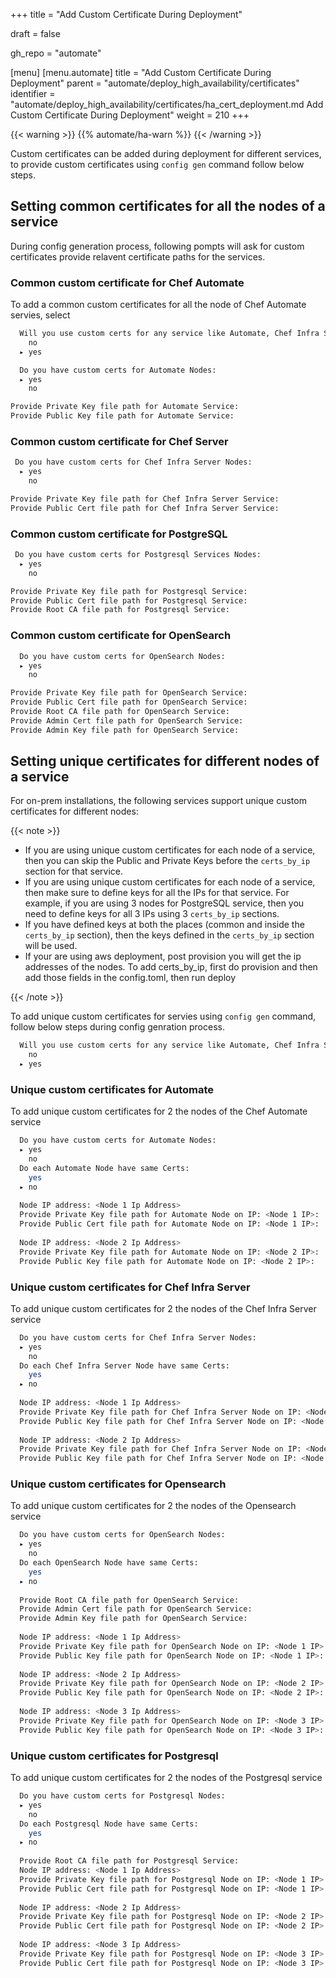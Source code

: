 +++
title = "Add Custom Certificate During Deployment"

draft = false

gh_repo = "automate"

[menu]
  [menu.automate]
    title = "Add Custom Certificate During Deployment"
    parent = "automate/deploy_high_availability/certificates"
    identifier = "automate/deploy_high_availability/certificates/ha_cert_deployment.md Add Custom Certificate During Deployment"
    weight = 210
+++

{{< warning >}}
{{% automate/ha-warn %}}
{{< /warning >}}

Custom certificates can be added during deployment for different services, to provide custom certificates using `config gen` command follow below steps.

## Setting common certificates for all the nodes of a service

During config generation process, following pompts will ask for custom certificates provide relavent certificate paths for the services.

### Common custom certificate for Chef Automate

To add a common custom certificates for all the node of Chef Automate servies, select 

```bash
  Will you use custom certs for any service like Automate, Chef Infra Server, PostgreSQL, OpenSearch:
    no
  ▸ yes
```
```bash
  Do you have custom certs for Automate Nodes:
  ▸ yes
    no
```
```bash
Provide Private Key file path for Automate Service: 
Provide Public Key file path for Automate Service:
```
### Common custom certificate for Chef Server
```bash
 Do you have custom certs for Chef Infra Server Nodes:
  ▸ yes
    no
```
```bash
Provide Private Key file path for Chef Infra Server Service:
Provide Public Cert file path for Chef Infra Server Service:
```
### Common custom certificate for PostgreSQL
```bash
 Do you have custom certs for Postgresql Services Nodes:
  ▸ yes
    no
```
```bash
Provide Private Key file path for Postgresql Service:
Provide Public Cert file path for Postgresql Service:
Provide Root CA file path for Postgresql Service:
```
### Common custom certificate for OpenSearch
```bash
  Do you have custom certs for OpenSearch Nodes:
  ▸ yes
    no
```
```bash
Provide Private Key file path for OpenSearch Service:
Provide Public Cert file path for OpenSearch Service:
Provide Root CA file path for OpenSearch Service:
Provide Admin Cert file path for OpenSearch Service:
Provide Admin Key file path for OpenSearch Service:
```


## Setting unique certificates for different nodes of a service

For on-prem installations, the following services support unique custom certificates for different nodes:

{{< note >}}

- If you are using unique custom certificates for each node of a service, then you can skip the Public and Private Keys before the `certs_by_ip` section for that service.
- If you are using unique custom certificates for each node of a service, then make sure to define keys for all the IPs for that service. For example, if you are using 3 nodes for PostgreSQL service, then you need to define keys for all 3 IPs using 3 `certs_by_ip` sections.
- If you have defined keys at both the places (common and inside the `certs_by_ip` section), then the keys defined in the `certs_by_ip` section will be used.
- If your are using aws deployment, post provision you will get the ip addresses of the nodes. To add certs_by_ip, first do provision and then add those fields in the config.toml, then run deploy

{{< /note >}}


To add unique custom certificates for servies using `config gen` command, follow below steps during config genration process.

```bash 
  Will you use custom certs for any service like Automate, Chef Infra Server, PostgreSQL, OpenSearch:
    no
  ▸ yes
```
### Unique custom certificates for Automate
To add unique custom certificates for 2 the nodes of the Chef Automate service
```bash
  Do you have custom certs for Automate Nodes:
  ▸ yes
    no
  Do each Automate Node have same Certs:
    yes
  ▸ no
  
  Node IP address: <Node 1 Ip Address>
  Provide Private Key file path for Automate Node on IP: <Node 1 IP>:
  Provide Public Cert file path for Automate Node on IP: <Node 1 IP>:
  
  Node IP address: <Node 2 Ip Address>
  Provide Private Key file path for Automate Node on IP: <Node 2 IP>:
  Provide Public Key file path for Automate Node on IP: <Node 2 IP>:
```

### Unique custom certificates for Chef Infra Server
To add unique custom certificates for 2 the nodes of the Chef Infra Server service
```bash
  Do you have custom certs for Chef Infra Server Nodes:
  ▸ yes
    no
  Do each Chef Infra Server Node have same Certs:
    yes
  ▸ no
  
  Node IP address: <Node 1 Ip Address>
  Provide Private Key file path for Chef Infra Server Node on IP: <Node 1 IP>:
  Provide Public Key file path for Chef Infra Server Node on IP: <Node 1 IP>:
  
  Node IP address: <Node 2 Ip Address>
  Provide Private Key file path for Chef Infra Server Node on IP: <Node 2 IP>:
  Provide Public Key file path for Chef Infra Server Node on IP: <Node 2 IP>:
```

### Unique custom certificates for Opensearch
To add unique custom certificates for 2 the nodes of the Opensearch service
```bash
  Do you have custom certs for OpenSearch Nodes:
  ▸ yes
    no
  Do each OpenSearch Node have same Certs:
    yes
  ▸ no
  
  Provide Root CA file path for OpenSearch Service:
  Provide Admin Cert file path for OpenSearch Service:
  Provide Admin Key file path for OpenSearch Service:
  
  Node IP address: <Node 1 Ip Address>
  Provide Private Key file path for OpenSearch Node on IP: <Node 1 IP>:
  Provide Public Key file path for OpenSearch Node on IP: <Node 1 IP>:
  
  Node IP address: <Node 2 Ip Address>
  Provide Private Key file path for OpenSearch Node on IP: <Node 2 IP>:
  Provide Public Key file path for OpenSearch Node on IP: <Node 2 IP>:
  
  Node IP address: <Node 3 Ip Address>
  Provide Private Key file path for OpenSearch Node on IP: <Node 3 IP>:
  Provide Public Key file path for OpenSearch Node on IP: <Node 3 IP>:
```

### Unique custom certificates for Postgresql
To add unique custom certificates for 2 the nodes of the Postgresql service
```bash
  Do you have custom certs for Postgresql Nodes:
  ▸ yes
    no
  Do each Postgresql Node have same Certs:
    yes
  ▸ no
  
  Provide Root CA file path for Postgresql Service:
  Node IP address: <Node 1 Ip Address>
  Provide Private Key file path for Postgresql Node on IP: <Node 1 IP>:
  Provide Public Cert file path for Postgresql Node on IP: <Node 1 IP>:
  
  Node IP address: <Node 2 Ip Address>
  Provide Private Key file path for Postgresql Node on IP: <Node 2 IP>:
  Provide Public Cert file path for Postgresql Node on IP: <Node 2 IP>:
  
  Node IP address: <Node 3 Ip Address>
  Provide Private Key file path for Postgresql Node on IP: <Node 3 IP>:
  Provide Public Cert file path for Postgresql Node on IP: <Node 3 IP>:
```